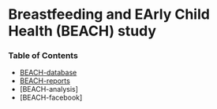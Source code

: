 # Breastfeeding and EArly Child Health (BEACH) study

### Table of Contents
* [BEACH-database](https://github.com/lemaslab/BEACH-database)
* [BEACH-reports](https://github.com/lemaslab/BEACH-reports)
* [BEACH-analysis]
* [BEACH-facebook]
